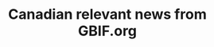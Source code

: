 ---
# Stories about GBIF-mediated CA data
layout: compose
klass: compositionBlocks
title: Canadian relevant news from GBIF.org
description: This page pulls in news, data use, and event stories from GBIF.org.
composition:
- type: stories
  data: GBIFdataUse
- type: stories
  data: GBIFevents
- type: stories
  data: GBIFnews  
---